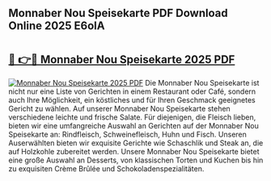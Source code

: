 ## Monnaber Nou Speisekarte PDF Download Online 2025 E6olA

# <h2><a href="http://gca70n0.nevu.top/?p=Monnaber+Nou+Speisekarte">🔗 👉🔴 Monnaber Nou Speisekarte 2025 PDF</a></h2>

[![Monnaber Nou Speisekarte 2025 PDF](https://i.imgur.com/dBaPXMq.png)](http://gca70n0.nevu.top/?p=Monnaber+Nou+Speisekarte)
Die Monnaber Nou Speisekarte ist nicht nur eine Liste von Gerichten in einem Restaurant oder Café, sondern auch Ihre Möglichkeit, ein köstliches und für Ihren Geschmack geeignetes Gericht zu wählen. Auf unserer Monnaber Nou Speisekarte stehen verschiedene leichte und frische Salate. Für diejenigen, die Fleisch lieben, bieten wir eine umfangreiche Auswahl an Gerichten auf der Monnaber Nou Speisekarte an: Rindfleisch, Schweinefleisch, Huhn und Fisch. Unseren Auserwählten bieten wir exquisite Gerichte wie Schaschlik und Steak an, die auf Holzkohle zubereitet werden. Unsere Monnaber Nou Speisekarte bietet eine große Auswahl an Desserts, von klassischen Torten und Kuchen bis hin zu exquisiten Crème Brûlée und Schokoladenspezialitäten.
